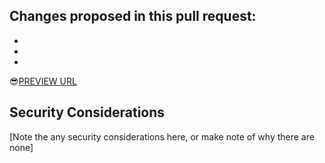## Changes proposed in this pull request:
-
-
-

:sunglasses:[PREVIEW URL](https://federalist-f434b792-7883-46e0-9711-b084323bc5bf.app.cloud.gov/preview/cloud-gov/marketing-site/BRANCH_NAME)


## Security Considerations
[Note the any security considerations here, or make note of why there are none]
